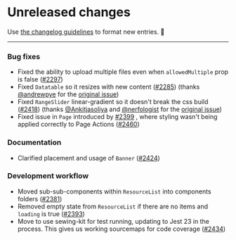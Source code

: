 # Unreleased changes

Use [the changelog guidelines](https://git.io/polaris-changelog-guidelines) to format new entries. 💜

---

### Bug fixes

- Fixed the ability to upload multiple files even when `allowedMultiple` prop is false ([#2297](https://github.com/Shopify/polaris-react/pull/2297))
- Fixed `Datatable` so it resizes with new content ([#2285](https://github.com/Shopify/polaris-react/pull/2285)) (thanks [@andrewpye](https://github.com/andrewpye) for the [original issue](https://github.com/Shopify/polaris/issues/387))
- Fixed `RangeSlider` linear-gradient so it doesn't break the css build ([#2418](https://github.com/Shopify/polaris-react/pull/2418)) (thanks [@Ankitjasoliya](https://github.com/Ankitjasoliya) and [@nerfologist](https://github.com/nerfologist) for the [original issue](https://github.com/Shopify/polaris/issues/441))
- Fixed issue in `Page` introduced by [#2399](https://github.com/Shopify/polaris-react/pull/2399) , where styling wasn't being applied correctly to Page Actions ([#2460](https://github.com/Shopify/polaris-react/pull/2460))

### Documentation

- Clarified placement and usage of `Banner` ([#2424](https://github.com/Shopify/polaris-react/pull/2424))

### Development workflow

- Moved sub-sub-components within `ResourceList` into components folders ([#2381](https://github.com/Shopify/polaris-react/pull/2381))
- Removed empty state from `ResourceList` if there are no items and `loading` is true ([#2393](https://github.com/Shopify/polaris-react/pull/2393))
- Move to use sewing-kit for test running, updating to Jest 23 in the process. This gives us working sourcemaps for code coverage ([#2434](https://github.com/Shopify/polaris-react/pull/2434))
